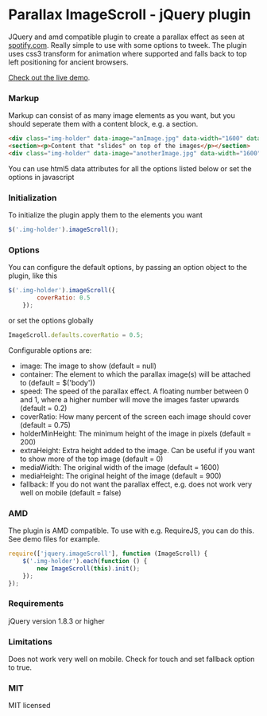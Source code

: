 # Parallax ImageScroll - jQuery plugin

JQuery and amd compatible plugin to create a parallax effect as seen at [spotify.com](https://www.spotify.com).
Really simple to use with some options to tweek. The plugin uses css3 transform for animation where supported and falls back to top left positioning for ancient browsers.

[Check out the live demo](http://codepen.io/pederan/full/cEvDh).

### Markup

Markup can consist of as many image elements as you want, but you should seperate them with a content block, e.g. a section.

```html
<div class="img-holder" data-image="anImage.jpg" data-width="1600" data-height="900"></div>
<section><p>Content that "slides" on top of the images</p></section>
<div class="img-holder" data-image="anotherImage.jpg" data-width="1600" data-height="900"></div>
```

You can use html5 data attributes for all the options listed below or set the options in javascript

### Initialization

To initialize the plugin apply them to the elements you want
```javascript
$('.img-holder').imageScroll();
```

### Options

You can configure the default options, by passing an option object to the plugin, like this
```javascript
$('.img-holder').imageScroll({
        coverRatio: 0.5
    });
```

or set the options globally

```javascript
ImageScroll.defaults.coverRatio = 0.5;
```

Configurable options are:
* image: The image to show (default = null)
* container: The element to which the parallax image(s) will be attached to (default = $('body'))
* speed: The speed of the parallax effect. A floating number between 0 and 1, where a higher number will move the images faster upwards (default = 0.2)
* coverRatio: How many percent of the screen each image should cover (default = 0.75)
* holderMinHeight: The minimum height of the image in pixels (default = 200)
* extraHeight: Extra height added to the image. Can be useful if you want to show more of the top image (default = 0)
* mediaWidth: The original width of the image (default = 1600)
* mediaHeight: The original height of the image (default = 900)
* fallback: If you do not want the parallax effect, e.g. does not work very well on mobile (default = false)


### AMD

The plugin is AMD compatible. To use with e.g. RequireJS, you can do this. See demo files for example.
```javascript
require(['jquery.imageScroll'], function (ImageScroll) {
    $('.img-holder').each(function () {
        new ImageScroll(this).init();
    });
});
```

### Requirements

jQuery version 1.8.3 or higher

### Limitations

Does not work very well on mobile. Check for touch and set fallback option to true.

### MIT

MIT licensed
